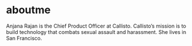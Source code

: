 # aboutme

Anjana Rajan is the Chief Product Officer at Callisto. Callisto’s mission is to build technology that combats sexual assault and harassment. She lives in San Francisco.

